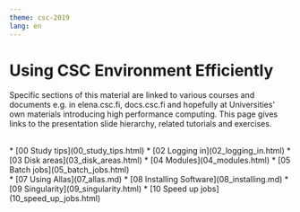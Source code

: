 ```yaml
---
theme: csc-2019
lang: en
---
```


# Using CSC Environment Efficiently

Specific sections of this material are linked to various
courses and documents e.g. in elena.csc.fi, docs.csc.fi and
hopefully at Universities' own materials introducing high
performance computing. This page gives links to the presentation
slide hierarchy, related tutorials and exercises.

<br>                                                                                                                                    
                                                                                                                                        
<div class="column">  
* [00 Study tips](00_study_tips.html)
* [02 Logging in](02_logging_in.html)
* [03 Disk areas](03_disk_areas.html)
* [04 Modules](04_modules.html)
* [05 Batch jobs](05_batch_jobs.html)
</div>
<div class="column">  
* [07 Using Allas](07_allas.md)
* [08 Installing Software](08_installing.md)
* [09 Singularity](09_singularity.html)
* [10 Speed up jobs](10_speed_up_jobs.html)
</div>


